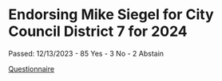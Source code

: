 # Endorsing Mike Siegel for City Council District 7 for 2024
Passed: 12/13/2023 - 85 Yes - 3 No - 2 Abstain

[Questionnaire](2023-Austin-DSA-Endorsement-Questionnaire-Responses-Garza-Siegel.pdf)

